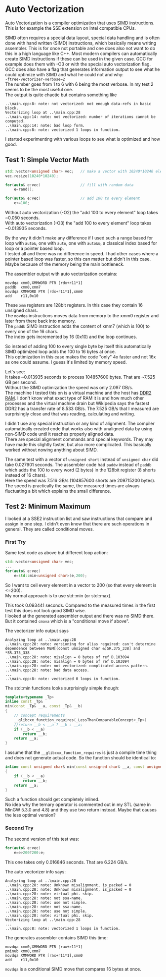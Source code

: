 # Auto Vectorization

Auto Vectorization is a compiler optimization that uses [SIMD](https://en.wikipedia.org/wiki/SIMD) instructions.
This is for example the SSE extension on Intel compatible CPUs.

SIMD often requires a special data layout, special data handling and is often done with hand written (SIMD) instructions, which basically means writing assembler. This is for once not portable and one does also not want to do this in a high language like C++. Most modern compilers can automatically create SIMD instructions if these can be used in the given case. GCC for example does them with -O3 or with the special auto vectorization flag.  
GCC does also have a flag that generates information output to see what he could optimize with SIMD and what he could not and why:  
`-ftree-vectorizer-verbose=2`  
The number goes from 1 to 6 with 6 being the most verbose. In my test 2 seems to be the most useful one.  
The output is quite chaotic but contains something like
```
..\main.cpp:8: note: not vectorized: not enough data-refs in basic block.
Vectorizing loop at ..\main.cpp:28
..\main.cpp:14: note: not vectorized: number of iterations cannot be computed.
..\main.cpp:14: note: bad loop form.
..\main.cpp:8: note: vectorized 1 loops in function.
```

I started experimenting with various loops to see what is optimized and how good.

## Test 1: Simple Vector Math

```C++
std::vector<unsigned char> vec;   // make a vector with 10240*10240 elements
vec.resize(10240*10240);

for(auto& e:vec)                  // fill with random data
    e=rand();

for(auto& e:vec)                  // add 100 to every element
    e+=100;
```

Without auto vectorization (-O2) the "add 100 to every element" loop takes ~0.050 seconds.  
With auto vectorization (-O3) the "add 100 to every element" loop takes ~0.013935 seconds.  

By the way it didn't make any difference if I used such a range based for loop with `auto&`, one with `auto`, one with `auto&&`, a classical index based for loop or a pointer based loop.  
I tested all and there was no difference in speed. I had other cases where a pointer based loop was faster, so this can matter but didn't in this case. Maybe because of the memory being the main bottleneck.

The assembler output with auto vectorization contains:
```
movdqa xmm0,XMMWORD PTR [rdx+r11*1]
paddb  xmm0,xmm7
movdqa XMMWORD PTR [rdx+r11*1],xmm0
add    r11,0x10
```
These `xmm` registers are 128bit registers. In this case they contain 16 unsigned chars.  
The `movdqa` instructions moves data from memory to the xmm0 register and later from there back into memory.  
The `paddb` SIMD instruction adds the content of xmm7 (which is 100) to every one of the 16 chars.  
The index gets incremented by 16 (0x10) and the loop continues.

So instead of adding 100 to every single byte by itself this automatically SIMD optimized loop adds the 100 to 16 bytes at once.  
This optimization in this case makes the code "only" 4x faster and not 16x as one could assume. I guess it's limited by memory speed.

Let's see:  
It takes ~0.013935 seconds to process 104857600 bytes. That are ~7.525 GB per second.  
Without the SIMD optimization the speed was only 2.097 GB/s.  
The machine I tested this on is a virtual machine and the host has [DDR2 RAM](https://en.wikipedia.org/wiki/DDR2_SDRAM). I don't know what exact type of RAM it is and how much other processes and the virtual machine drain but Wikipedia says the fastest
DDR2 has a transfer rate of 8.533 GB/s. The 7.525 GB/s that I measured are surprisingly close and that was reading, calculating and writing.

I didn't use any special instruction or any kind of alignment. The compiler automatically created code that works also with unaligned data by using non-SIMD code until it reaches properly aligned data.  
There are special alignment commands and special keywords. They may have made this slightly faster, but also more complicated. This basically worked without nowing anything about SIMD.

The same test with a vector of `unsigned short` instead of `unsigned char` did take 0.027901 seconds. The assembler code had `paddw`
instead of `paddb` which adds the 100 to every word (2 bytes) in the 128bit register (8 shorts instead of 16 chars).  
Here the speed was 7.516 GB/s (104857600 shorts are 209715200 bytes). The speed is practically the same, the measured times are always fluctuating a bit which explains the small difference.


## Test 2: Minimum Maximum

I looked at a SSE2 instruction list and saw instructions that compare and assign in one step. I didn't even know that there are such operations in general. They are called conditional moves.

### First Try

Same test code as above but different loop action:
```C++
std::vector<unsigned char> vec;
...
for(auto& e:vec)
    e=std::min<unsigned char>(e,200);
```
So I want to ceil every element in a vector to 200 (so that every element is <=200).  
My normal approach is to use std::min (or std::max).

This took 0.093441 seconds. Compared to the measured times in the first test this does not look good SIMD wise.  
I looked at the generated assembler output and there was no SIMD there.  
But it contained `cmova` which is a "conditional move if above".

The vectorizer info output says
```
Analyzing loop at ..\main.cpp:28
..\main.cpp:28: note: versioning for alias required: can't determine dependence between MEM[(const unsigned char &)SR.375_338] and *SR.375_338
..\main.cpp:28: note: misalign = 0 bytes of ref D.103094
..\main.cpp:28: note: misalign = 0 bytes of ref D.103094
..\main.cpp:28: note: not vectorized: complicated access pattern.
..\main.cpp:28: note: bad data access.
...
..\main.cpp:8: note: vectorized 0 loops in function.
```

The std::min functions looks surprisingly simple though:
```C++
template<typename _Tp>
inline const _Tp&
min(const _Tp& __a, const _Tp& __b)
{
    // concept requirements
    __glibcxx_function_requires(_LessThanComparableConcept<_Tp>)
    //return __b < __a ? __b : __a;
    if (__b < __a)
        return __b;
    return __a;
}
```
I assume that the `__glibcxx_function_requires` is just a compile time thing and does not generate actual code. So the function should be
identical to:
```C++
inline const unsigned char& min(const unsigned char& __a, const unsigned char& __b)
{
    if (__b < __a)
        return __b;
    return __a;
}
```
Such a function should get completely inlined.  
No idea why the ternary operator is commented out in my STL (same in MinGW 5.3.0 and 4.8) and they use two return instead. Maybe that causes the less optimal version?

### Second Try

The second version of this test was:
```C++
for(auto& e:vec)
    e=e>200?200:e;
```
This one takes only 0.016846 seconds. That are 6.224 GB/s.

The auto vectorizer info says:
```
Analyzing loop at ..\main.cpp:28
..\main.cpp:28: note: Unknown misalignment, is_packed = 0
..\main.cpp:28: note: Unknown misalignment, is_packed = 0
..\main.cpp:28: note: virtual phi. skip.
..\main.cpp:28: note: not ssa-name.
..\main.cpp:28: note: use not simple.
..\main.cpp:28: note: not ssa-name.
..\main.cpp:28: note: use not simple.
..\main.cpp:28: note: virtual phi. skip.
Vectorizing loop at ..\main.cpp:28
...
..\main.cpp:8: note: vectorized 1 loops in function.
```

The generates assembler contains SIMD this time:
```
movdqa xmm0,XMMWORD PTR [rax+r11*1]
pminub xmm0,xmm7
movdqa XMMWORD PTR [rax+r11*1],xmm0
add    r11,0x10
```
`movdqa` is a conditional SIMD move that compares 16 bytes at once.

